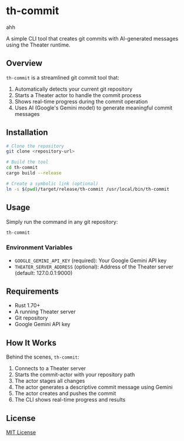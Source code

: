 # th-commit

ahh

A simple CLI tool that creates git commits with AI-generated messages using the Theater runtime.

## Overview

`th-commit` is a streamlined git commit tool that:

1. Automatically detects your current git repository
2. Starts a Theater actor to handle the commit process
3. Shows real-time progress during the commit operation
4. Uses AI (Google's Gemini model) to generate meaningful commit messages

## Installation

```bash
# Clone the repository
git clone <repository-url>

# Build the tool
cd th-commit
cargo build --release

# Create a symbolic link (optional)
ln -s $(pwd)/target/release/th-commit /usr/local/bin/th-commit
```

## Usage

Simply run the command in any git repository:

```bash
th-commit
```

### Environment Variables

- `GOOGLE_GEMINI_API_KEY` (required): Your Google Gemini API key
- `THEATER_SERVER_ADDRESS` (optional): Address of the Theater server (default: 127.0.0.1:9000)

## Requirements

- Rust 1.70+
- A running Theater server
- Git repository
- Google Gemini API key

## How It Works

Behind the scenes, `th-commit`:

1. Connects to a Theater server
2. Starts the commit-actor with your repository path
3. The actor stages all changes
4. The actor generates a descriptive commit message using Gemini
5. The actor creates and pushes the commit
6. The CLI shows real-time progress and results

## License

[MIT License](LICENSE)
